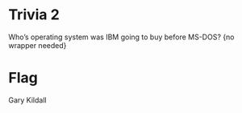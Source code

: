 # Trivia 2

Who’s operating system was IBM going to buy before MS-DOS? {no wrapper needed}

# Flag

Gary Kildall
